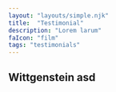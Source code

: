 ```yaml
---
layout: "layouts/simple.njk"
title:  "Testimonial"
description: "Lorem larum"
faIcon: "film"
tags: "testimonials"
---
```


## Wittgenstein asd